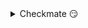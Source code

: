 
<details>
  <summary>Checkmate 😏</summary>
  <pre><code>
The repo is private 🖕
  </code></pre>
</details>
